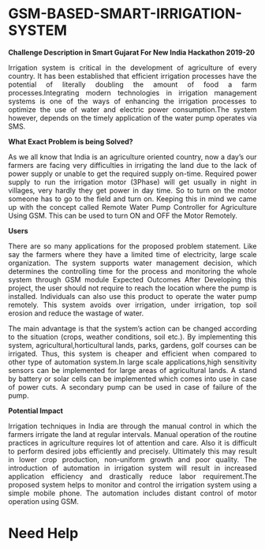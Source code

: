 <h1> GSM-BASED-SMART-IRRIGATION-SYSTEM </h1>

**Challenge Description in Smart Gujarat For New India Hackathon 2019-20**

<p align="justify">Irrigation system is critical in the development of agriculture of every country. It has been established that efficient irrigation processes have the potential of literally doubling the
amount of food a farm processes.Integrating modern technologies in irrigation management systems is one of the ways of enhancing the irrigation processes to optimize the use of water and 
electric power consumption.The system however, depends on the timely application of the water pump operates via SMS. </p>

**What Exact Problem is being Solved?**

<p align="justify">As we all know that India is an agriculture oriented country, now a day’s our farmers are facing very difficulties in irrigating the land due to the lack of power supply or unable to get
the required supply on-time. Required power supply to run the irrigation motor (3Phase) will get usually in night in villages, very hardly they get power in day time. So to turn on the
motor someone has to go to the field and turn on. Keeping this in mind we came up with the concept called Remote Water Pump Controller for Agriculture Using GSM. This can be used to 
turn ON and OFF the Motor Remotely.</p>

**Users**

<p align="justify">There are so many applications for the proposed problem statement. Like say the farmers where they have a limited time of electricity, large scale organization. The system supports
water management decision, which determines the controlling time for the process and monitoring the whole system through GSM module Expected Outcomes After Developing this project, 
the user should not require to reach the location where the pump is installed. Individuals can also use this product to operate the water pump remotely. 
This system avoids over irrigation, under irrigation, top soil erosion and reduce the wastage of water.</p>

<p align="justify">The main advantage is that the system’s action can be changed according to the situation (crops, weather conditions, soil etc.). By implementing this system, agricultural,horticultural lands, 
parks, gardens, golf courses can be irrigated. Thus, this system is cheaper and efficient when compared to other type of automation system.In large scale applications,high sensitivity sensors 
can be implemented for large areas of agricultural lands. A stand by battery or solar cells can be implemented which comes into use in case of power cuts. A
secondary pump can be used in case of failure of the pump.</p>

**Potential Impact**
<p align="justify">Irrigation techniques in India are through the manual control in which the farmers irrigate the land at regular intervals. Manual operation of the routine practices in agriculture requires lot of attention and care. 
Also it is difficult to perform desired jobs efficiently and precisely. Ultimately this may result in lower crop production, non-uniform growth and poor quality. 
The  introduction of automation in irrigation system will result in increased application efficiency and drastically reduce labor requirement.The proposed system helps to monitor and control the irrigation system using a simple mobile phone. 
The automation includes distant control of motor operation using GSM.</p>

<h1> Need Help </h1>

